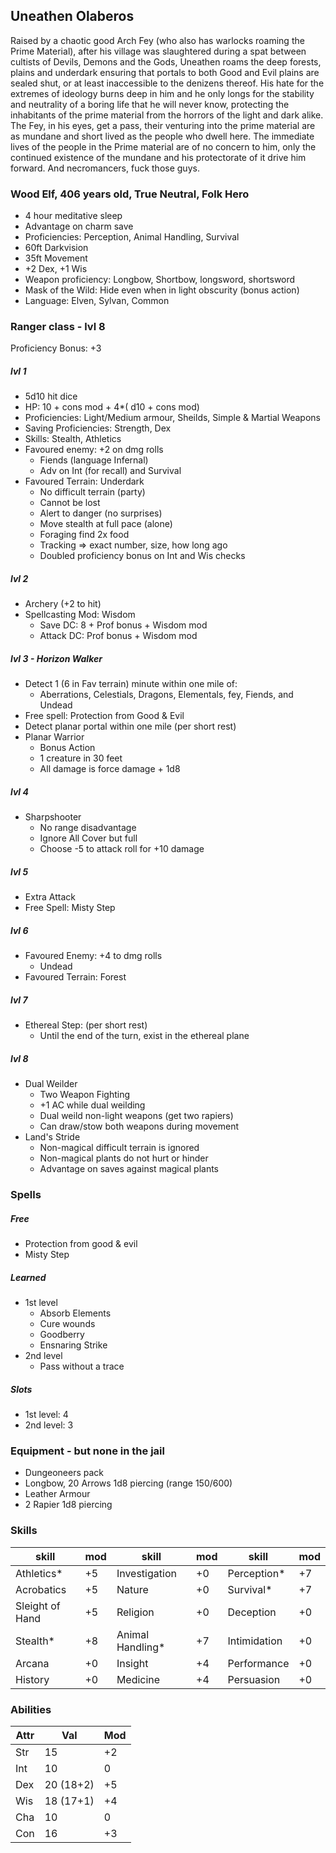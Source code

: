 ## Uneathen Olaberos
Raised by a chaotic good Arch Fey (who also has warlocks roaming the Prime Material), after his village was slaughtered 
during a spat between cultists of Devils, Demons and the Gods, Uneathen roams the deep forests, plains and underdark
ensuring that portals to both Good and Evil plains are sealed shut, or at least inaccessible to the denizens thereof.
His hate for the extremes of ideology burns deep in him and he only longs for the stability and neutrality of a boring 
life that he will never know, protecting the inhabitants of the prime material from the horrors of the light and dark 
alike. The Fey, in his eyes, get a pass, their venturing into the prime material are as mundane and short lived as the
people who dwell here. The immediate lives of the people in the Prime material are of no concern to him, only the continued
existence of the mundane and his protectorate of it drive him forward. And necromancers, fuck those guys.

### Wood Elf, 406 years old, True Neutral, Folk Hero
- 4 hour meditative sleep
- Advantage on charm save
- Proficiencies: Perception, Animal Handling, Survival
- 60ft Darkvision
- 35ft Movement
- +2 Dex, +1 Wis
- Weapon proficiency: Longbow, Shortbow, longsword, shortsword
- Mask of the Wild: Hide even when in light obscurity (bonus action)
- Language: Elven, Sylvan, Common

### Ranger class - lvl 8
Proficiency Bonus: +3

##### lvl 1
- 5d10 hit dice
- HP: 10 + cons mod + 4*( d10 + cons mod)
- Proficiencies:
    Light/Medium armour, Sheilds, Simple & Martial Weapons
- Saving Proficiencies:
    Strength, Dex
- Skills: Stealth, Athletics
- Favoured enemy: +2 on dmg rolls
    - Fiends (language Infernal)
    - Adv on Int (for recall) and Survival
- Favoured Terrain: Underdark 
    - No difficult terrain (party)
    - Cannot be lost
    - Alert to danger (no surprises)
    - Move stealth at full pace (alone)
    - Foraging find 2x food
    - Tracking => exact number, size, how long ago
    - Doubled proficiency bonus on Int and Wis checks
##### lvl 2
- Archery (+2 to hit) 
- Spellcasting Mod: Wisdom
    - Save DC: 8 + Prof bonus + Wisdom mod
    - Attack DC: Prof bonus + Wisdom mod
##### lvl 3 - Horizon Walker
- Detect 1 (6 in Fav terrain) minute within one mile of:
    - Aberrations, Celestials, Dragons, Elementals, fey, Fiends, and Undead
- Free spell: Protection from Good & Evil
- Detect planar portal within one mile (per short rest)
- Planar Warrior
    - Bonus Action
    - 1 creature in 30 feet
    - All damage is force damage + 1d8 
##### lvl 4
- Sharpshooter
    - No range disadvantage
    - Ignore All Cover but full
    - Choose -5 to attack roll for +10 damage
##### lvl 5
- Extra Attack
- Free Spell: Misty Step
##### lvl 6
- Favoured Enemy: +4 to dmg rolls
    - Undead
- Favoured Terrain: Forest
##### lvl 7
- Ethereal Step: (per short rest)
    - Until the end of the turn, exist in the ethereal plane
##### lvl 8
- Dual Weilder
    - Two Weapon Fighting
    - +1 AC while dual weilding
    - Dual weild non-light weapons (get two rapiers)
    - Can draw/stow both weapons during movement
- Land's Stride
    - Non-magical difficult terrain is ignored
    - Non-magical plants do not hurt or hinder
    - Advantage on saves against magical plants


### Spells
##### Free
- Protection from good & evil
- Misty Step
##### Learned
- 1st level
    - Absorb Elements
    - Cure wounds
    - Goodberry
    - Ensnaring Strike
- 2nd level
    - Pass without a trace
##### Slots
- 1st level: 4
- 2nd level: 3

 
### Equipment - but none in the jail
- Dungeoneers pack
- Longbow, 20 Arrows 1d8 piercing (range 150/600)
- Leather Armour
- 2 Rapier 1d8 piercing

### Skills

|      skill      | mod |      skill       | mod |     skill     | mod |
|-----------------|-----|------------------|-----|---------------|-----|
| Athletics*      | +5  | Investigation    | +0  | Perception*   | +7  |
| Acrobatics      | +5  | Nature           | +0  | Survival*     | +7  |
| Sleight of Hand | +5  | Religion         | +0  | Deception     | +0  |
| Stealth*        | +8  | Animal Handling* | +7  | Intimidation  | +0  |
| Arcana          | +0  | Insight          | +4  | Performance   | +0  |
| History         | +0  | Medicine         | +4  | Persuasion    | +0  |

### Abilities

| Attr |    Val    | Mod  |
|------|-----------|------| 
| Str  | 15        |  +2  |
| Int  | 10        |   0  |
| Dex  | 20 (18+2) |  +5  |
| Wis  | 18 (17+1) |  +4  |
| Cha  | 10        |   0  |
| Con  | 16        |  +3  |